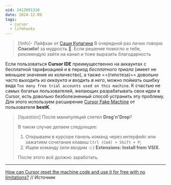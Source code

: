 ```yaml
---
uid: 2412091310
date: 2024-12-09
tags:
  - cursor
  - lifehacks
---
```


> [!info]- Лайфхак от [Саши Кулагина](https://t.me/itbomj)
> В очередной раз лично говорю **Спасибо!** за мудрость 🙏. Если решение помогло и тебе, рекомендую зайти на канал и тоже выразить благодарность

Если пользоваться **Cursor IDE** преимущественно на аккаунтах с бесплатной тарифизацией и в период *бесплатного триала* (имеет не меньшее значение их количество), а также ==(гипотеза)== довольно часто *выходить из аккаунта и входить в него*, можно поймать ошибку вида `Too many free trial accounts used on this machine`. К счастью не самых богатых пользователей, желающих разрабатывать свои идеи в Cursor, есть довольно безболезненный способ устранить эту проблему. Для этого используем расширение [Cursor Fake Machine](https://github.com/bestK/cursor-fake-machine) от пользователя **bestK**.

> [!question] После манипуляций слетел **Drag'n'Drop**?
> 
> В таком случае делаем следующее:
> 1. Открываем в курсоре панель команд через интерфейс или зажатием сочетания клавиш `Ctrl (Cmd) + Shift + P`;
> 2. Ищем команду (или вводим ☺) **Extensions: Install from VSIX**.
> 
> После этого всё должно заработать.

---

[How can Cursor reset the machine code and use it for free with no limitations?](https://www.aisharenet.com/en/cursorruhezhongzhiba/) // Источник

